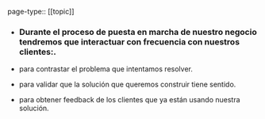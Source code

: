 page-type:: [[topic]]
- ### Durante el proceso de puesta en marcha de nuestro negocio tendremos que interactuar con frecuencia con nuestros clientes:.

- para contrastar el problema que intentamos resolver.

- para validar que la solución que queremos construir tiene sentido.

- para obtener feedback de los clientes que ya están usando nuestra solución.



